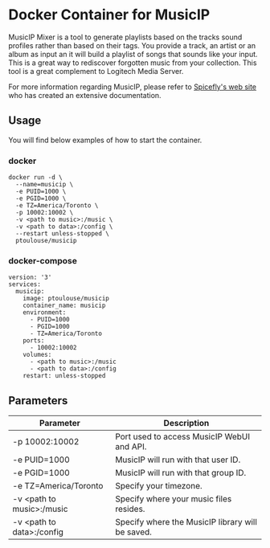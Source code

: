 # Docker Container for MusicIP
MusicIP Mixer is a tool to generate playlists based on the tracks sound profiles rather than based on their tags. You provide a track, an artist or an album as input an it will build a playlist of songs that sounds like your input. This is a great way to rediscover forgotten music from your collection. This tool is a great complement to Logitech Media Server.

For more information regarding MusicIP, please refer to [Spicefly's web site](https://www.spicefly.com) who has created an extensive documentation.

## Usage
You will find below examples of how to start the container.
### docker
```
docker run -d \
  --name=musicip \
  -e PUID=1000 \
  -e PGID=1000 \
  -e TZ=America/Toronto \
  -p 10002:10002 \
  -v <path to music>:/music \
  -v <path to data>:/config \
  --restart unless-stopped \
  ptoulouse/musicip
```
### docker-compose
```
version: '3'
services:
  musicip:
    image: ptoulouse/musicip
    container_name: musicip
    environment:
      - PUID=1000
      - PGID=1000
      - TZ=America/Toronto
    ports:
      - 10002:10002
    volumes:
      - <path to music>:/music
      - <path to data>:/config
    restart: unless-stopped
```
## Parameters
|**Parameter**                |**Description**                                   |
|-----------------------------|--------------------------------------------------|
| -p 10002:10002              | Port used to access MusicIP WebUI and API.       |
| -e PUID=1000                | MusicIP will run with that user ID.              |
| -e PGID=1000                | MusicIP will run with that group ID.             |
| -e TZ=America/Toronto       | Specify your timezone.                           |
| -v \<path to music\>:/music | Specify where your music files resides.          |
| -v \<path to data\>:/config | Specify where the MusicIP library will be saved. |
  ```
